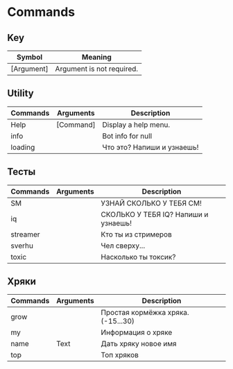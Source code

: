 # Commands

## Key 
| Symbol      | Meaning                        |
|-------------|--------------------------------|
| [Argument]  | Argument is not required.      |

## Utility
| Commands | Arguments | Description                |
|----------|-----------|----------------------------|
| Help     | [Command] | Display a help menu.       |
| info     |           | Bot info for null          |
| loading  |           | Что это? Напиши и узнаешь! |

## Тесты
| Commands | Arguments | Description                          |
|----------|-----------|--------------------------------------|
| SM       |           | УЗНАЙ СКОЛЬКО У ТЕБЯ СМ!             |
| iq       |           | СКОЛЬКО У ТЕБЯ IQ? Напиши и узнаешь! |
| streamer |           | Кто ты из стримеров                  |
| sverhu   |           | Чел сверху...                        |
| toxic    |           | Насколько ты токсик?                 |

## Хряки
| Commands | Arguments | Description                        |
|----------|-----------|------------------------------------|
| grow     |           | Простая кормёжка хряка. (-15...30) |
| my       |           | Информация о хряке                 |
| name     | Text      | Дать хряку новое имя               |
| top      |           | Топ хряков                         |

